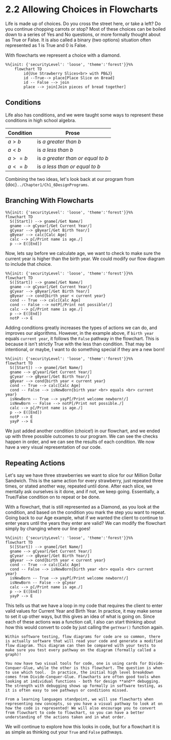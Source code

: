# 2.2 Allowing Choices in Flowcharts

Life is made up of choices. Do you cross the street here, or take a left? Do you continue chopping carrots or stop? Most of these choices can be boiled down to a series of Yes and No questions, or more formally thought about as True or False. It is also called a binary (two options) situation often represented as 1 is True and 0 is False. 

With flowcharts we represent a choice with a diamond.

```{mermaid}
%%{init: {'securityLevel': 'loose', 'theme':'forest'}}%%
    flowchart TD
        id{Use Strawberry Slices<br> with PB&J}
        id --True--> place[Place Slice on Bread]
        id -- False --> join
        place --> join[Join pieces of bread together]
```

## Conditions
Life also has conditions, and we were taught some ways to represent these conditions in high school algebra. 

| Condition | Prose |
| -- | -- |
| $a >  b$| is $a$ *greater than* $b$ |
| $a < b$ | is $a$ *less than* $b$ |
| $a >= b$  | is $a$ *greater than or equal to* $b$ |
| $a <= b$  | is $a$ *less than or equal to* $b$ |

Combining the two ideas, let's look back at our program from {doc}`../Chapter1/Ch1_6DesignPrograms`.

## Branching With Flowcharts

```{mermaid}
%%{init: {'securityLevel': 'loose', 'theme':'forest'}}%%
flowchart TD
  S([Start]) --> gname[/Get Name/]
  gname --> gCyear[/Get Current Year/]
  gCyear --> gByear[/Get Birth Year/]
  gByear --> calc[Calc Age]
  calc --> p[/Print name is age./]
  p --> E([End])
```

Now, lets say before we calculate age, we want to check to make sure the current year is higher than the birth year. We could modify our flow diagram to include that choice.

```{mermaid}
%%{init: {'securityLevel': 'loose', 'theme':'forest'}}%%
flowchart TD
  S([Start]) --> gname[/Get Name/]
  gname --> gCyear[/Get Current Year/]
  gCyear --> gByear[/Get Birth Year/]
  gByear --> cond{birth year < current year}
  cond -- True --> calc[Calc Age]
  cond -- False --> notP[/Print not possible!/]
  calc --> p[/Print name is age./]
  p --> E([End])
  notP --> E
```

Adding conditions greatly increases the types of actions we can do, and improves our algorithms.  However, in the example above, if `birth year` equals `current year`, it follows the `False` pathway in the flowchart. This is because it isn't strictly True with the less than condition. That may be intentional, or maybe, I want to do something special if they are a new born!


```{mermaid}
%%{init: {'securityLevel': 'loose', 'theme':'forest'}}%%
flowchart TD
  S([Start]) --> gname[/Get Name/]
  gname --> gCyear[/Get Current Year/]
  gCyear --> gByear[/Get Birth Year/]
  gByear --> cond{birth year < current year}
  cond -- True --> calc[Calc Age]
  cond -- False --> isNewBorn{birth year <br> equals <br> current year}
  isNewBorn -- True --> yayP[/Print welcome newborn!/]
  isNewBorn -- False --> notP[/Print not possible./]
  calc --> p[/Print name is age./]
  p --> E([End])
  notP --> E
  yayP --> E
```

We just added another condition (choice!) in our flowchart, and we ended up with three possible outcomes to our program. We can see the checks happen in order, and we can see the results of each condition. We now have a very visual representation of our code. 

## Repeating Actions

Let's say we have three strawberries we want to slice for our Million Dollar Sandwich. This is the same action for every strawberry, just repeated three times, or stated another way, repeated until done. After each slice, we mentally ask ourselves is it done, and if not, we keep going. Essentially, a True/False condition on to repeat or be done. 

With a flowchart, that is still represented as a Diamond, as you look at the condition, and based on the condition you mark the step you want to repeat. Going back to our Age example, what if we wanted the client to continue to enter years until the years they enter are valid? We can modify the flowchart simply by changing where our line goes!

```{mermaid}
%%{init: {'securityLevel': 'loose', 'theme':'forest'}}%%
flowchart TD
  S([Start]) --> gname[/Get Name/]
  gname --> gCyear[/Get Current Year/]
  gCyear --> gByear[/Get Birth Year/]
  gByear --> cond{birth year < current year}
  cond -- True --> calc[Calc Age]
  cond -- False --> isNewBorn{birth year <br> equals <br> current year}
  isNewBorn -- True --> yayP[/Print welcome newborn!/]
  isNewBorn -- False --> gCyear
  calc --> p[/Print name is age./]
  p --> E([End])
  yayP --> E
```

This tells us that we have a loop in my code that requires the client to enter valid values for Current Year and Birth Year. In practice, it may make sense to set it up other ways, but this gives an idea of what is going on. Since each of these actions was a function call, I also can start thinking about how this would convert to code by just calling the `getYear()` function again. 

```{margin} Software Testing
Within software testing, flow diagrams for code are so common, there is actually software that will read your code and generate a modified flow diagram. This diagram can then be compared with your tests to make sure you test every pathway on the diagram (formally called a graph)! 
```

```{important}
You now have two visual tools for code, one is using cards for Divide-Conquer-Glue, while the other is this flowchart. The question is when to use which tool.  In practice, the initial high level breakdown comes from Divide-Conquer-Glue. Flowcharts are often good tools when looking at individual functions - both for design **and** debugging. The strength with debugging shows up formally in software testing, as it is often easy to see pathways or conditions missed. 

From a learning languages standpoint, we will use flowcharts when representing new concepts, so you have a visual pathway to look at on how the code is represented! We will also encourage you to convert from flowchart to code to flowchart, so you can have a better understanding of the actions taken and in what order. 

```


We will continue to explore how this looks in code, but for a flowchart it is as simple as thinking out your `True` and `False` pathways. 